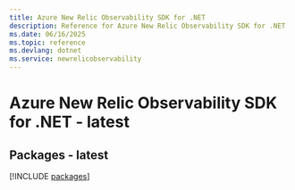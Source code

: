 ```yaml
---
title: Azure New Relic Observability SDK for .NET
description: Reference for Azure New Relic Observability SDK for .NET
ms.date: 06/16/2025
ms.topic: reference
ms.devlang: dotnet
ms.service: newrelicobservability
---
```

# Azure New Relic Observability SDK for .NET - latest
## Packages - latest
[!INCLUDE [packages](new-relic-observability-index.md)]